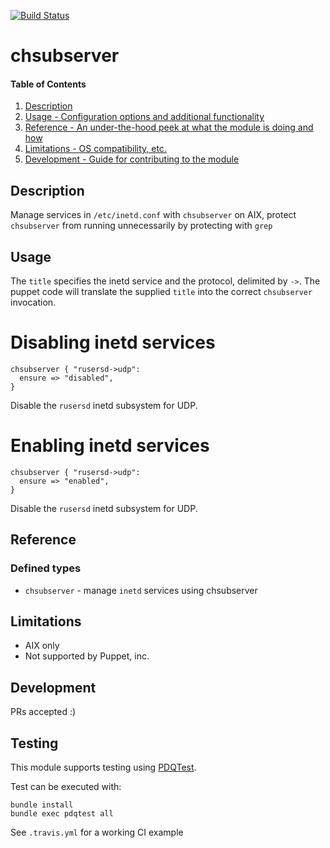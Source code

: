 [![Build Status](https://travis-ci.org/GeoffWilliams/chsubserver.svg?branch=master)](https://travis-ci.org/GeoffWilliams/chsubserver)
# chsubserver

#### Table of Contents

1. [Description](#description)
1. [Usage - Configuration options and additional functionality](#usage)
1. [Reference - An under-the-hood peek at what the module is doing and how](#reference)
1. [Limitations - OS compatibility, etc.](#limitations)
1. [Development - Guide for contributing to the module](#development)

## Description

Manage services in `/etc/inetd.conf` with `chsubserver` on AIX, protect `chsubserver` from running unnecessarily by protecting with `grep`

## Usage
The `title` specifies the inetd service and the protocol, delimited by `->`.  The puppet code will translate the supplied `title` into the correct `chsubserver` invocation.

# Disabling inetd services

```puppet
chsubserver { "rusersd->udp":
  ensure => "disabled",
}
```
Disable the `rusersd` inetd subsystem for UDP.

# Enabling inetd services

```puppet
chsubserver { "rusersd->udp":
  ensure => "enabled",
}
```
Disable the `rusersd` inetd subsystem for UDP.


## Reference

### Defined types
* `chsubserver` - manage `inetd` services using chsubserver

## Limitations

* AIX only
* Not supported by Puppet, inc.

## Development

PRs accepted :)

## Testing
This module supports testing using [PDQTest](https://github.com/GeoffWilliams/pdqtest).


Test can be executed with:

```
bundle install
bundle exec pdqtest all
```


See `.travis.yml` for a working CI example
